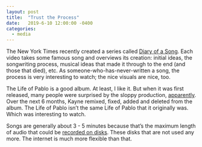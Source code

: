```yaml
---
layout: post
title:  "Trust the Process"
date:   2019-6-10 12:00:00 -0400
categories:
  - media
---
```

The New York Times recently created a series called [Diary of a Song](https://www.youtube.com/watch?v=ZpMNJbt3QDE). Each video takes some famous song and overviews its creation: initial ideas, the songwriting process, musical ideas that made it through to the end (and those that died), etc. As someone-who-has-never-written a song, the process is very interesting to watch; the nice visuals are nice, too.

The Life of Pablo is a good album. At least, I like it. But when it was first released, many people were surprised by the sloppy production, [apparently](https://www.teetweets.com/products/kanye-west-ima-fix-wolves). Over the next 6 months, Kayne remixed, fixed, added and deleted from the album. The Life of Pablo isn’t the same Life of Pablo that it originally was. Which was interesting to watch. 

Songs are generally about 3 - 5 minutes because that’s the maximum length of audio that could be [recorded on disks](https://www.vox.com/2014/8/18/6003271/why-are-songs-3-minutes-long). These disks that are not used any more. The internet is much more flexible than that. 